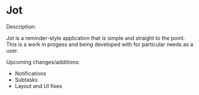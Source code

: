 # Jot

Description:

Jot is a reminder-style application that is simple and straight to the point. This is a work in progess and being developed with for particular needs as a user.

Upcoming changes/additions:
- Notifications
- Subtasks
- Layout and UI fixes
